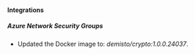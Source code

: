 #### Integrations
##### Azure Network Security Groups
- Updated the Docker image to: *demisto/crypto:1.0.0.24037*.
